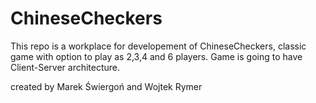 # ChineseCheckers

This repo is a workplace for developement of ChineseCheckers, classic game with option to play as 2,3,4 and 6 players. Game is going to have Client-Server architecture.

created by Marek Świergoń and Wojtek Rymer
